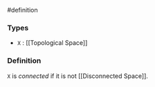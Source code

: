 #definition
### Types
- `X` : [[Topological Space]]
### Definition
`X` is *connected* if it is not [[Disconnected Space]].